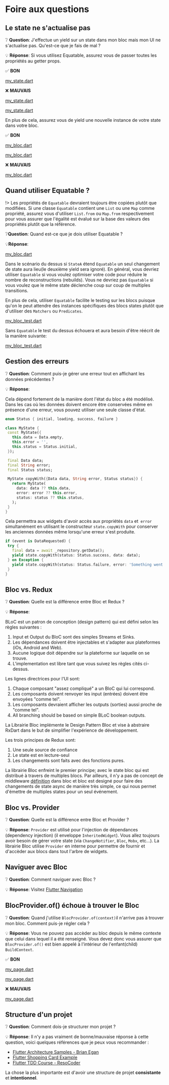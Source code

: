 # Foire aux questions

## Le state ne s'actualise pas

❔ **Question**: J'effectue un yield sur un state dans mon bloc mais mon UI ne s'actualise pas. Qu'est-ce que je fais de mal ?

💡 **Réponse**: Si vous utilisez Equatable, assurez vous de passer toutes les propriétés au getter props.

✅ **BON**

[my_state.dart](../_snippets/faqs/state_not_updating_good_1.dart.md ':include')

❌ **MAUVAIS**

[my_state.dart](../_snippets/faqs/state_not_updating_bad_1.dart.md ':include')

[my_state.dart](../_snippets/faqs/state_not_updating_bad_2.dart.md ':include')

En plus de cela, assurez vous de yield une nouvelle instance de votre state dans votre bloc.

✅ **BON**

[my_bloc.dart](../_snippets/faqs/state_not_updating_good_2.dart.md ':include')

[my_bloc.dart](../_snippets/faqs/state_not_updating_good_3.dart.md ':include')

❌ **MAUVAIS**

[my_bloc.dart](../_snippets/faqs/state_not_updating_bad_3.dart.md ':include')

## Quand utiliser Equatable ?

!> Les propriétés de `Equatable` devraient toujours être copiées plutôt que modifiées. Si une classe `Equatable` contient une `List` ou une `Map` comme propriété, assurez vous d'utiliser `List.from` ou `Map.from` respectivement pour vous assurer que l'égalité est évalué sur la base des valeurs des propriétés plutôt que la référence.

❔**Question**: Quand est-ce que je dois utiliser Equatable ?

💡**Réponse**:

[my_bloc.dart](../_snippets/faqs/equatable_yield.dart.md ':include')

Dans le scénario du dessus si `StateA` étend `Equatable` un seul changement de state aura lieu(le deuxième yield sera ignoré).
En général, vous devriez utiliser `Equatable` si vous voulez optimiser votre code pour réduire le nombre de reconstructions (rebuilds).
Vous ne devriez pas `Equatable` si vous voulez que le même state déclenche coup sur coup de multiples transitions.

En plus de cela, utiliser `Equatable` facilite le testing sur les blocs puisque qu'on le peut attendre des instances spécifiques des blocs states plutôt que d'utiliser des `Matchers` ou `Predicates`.

[my_bloc_test.dart](../_snippets/faqs/equatable_bloc_test.dart.md ':include')

Sans `Equatable` le test du dessus échouera et aura besoin d'être réécrit de la manière suivante:

[my_bloc_test.dart](../_snippets/faqs/without_equatable_bloc_test.dart.md ':include')

## Gestion des erreurs

  ❔ **Question**: Comment puis-je gérer une erreur tout en affichant les données précédentes ?

  💡 **Réponse**:

  Cela dépend fortement de la manière dont l'état du bloc a été modélisé. Dans les cas où les données doivent encore être conservées même en présence d'une erreur, vous pouvez utiliser une seule classe d'état.

  ```dart
 enum Status { initial, loading, success, failure }

 class MyState {
   const MyState({
     this.data = Data.empty,
     this.error = '',
     this.status = Status.initial,
   });

   final Data data;
   final String error;
   final Status status;

   MyState copyWith({Data data, String error, Status status}) {
     return MyState(
       data: data ?? this.data,
       error: error ?? this.error,
       status: status ?? this.status,
     );
   }
 }
 ```

  Cela permettra aux widgets d'avoir accès aux propriétés `data` et` error` simultanément en utilisant le constructeur `state.copyWith` pour conserver les anciennes données même lorsqu'une erreur s'est produite.

  ```dart
 if (event is DataRequested) {
   try {
     final data = await _repository.getData();
     yield state.copyWith(status: Status.success, data: data);
   } on Exception {
     yield state.copyWith(status: Status.failure, error: 'Something went wrong!');
   }
 }
 ```

## Bloc vs. Redux

❔ **Question**: Quelle est la différence entre Bloc et Redux ?

💡 **Réponse**:

BLoC est un patron de conception (design pattern) qui est défini selon les règles suivantes :

1. Input et Output du BloC sont des simples Streams et Sinks.
2. Les dépendances doivent être injectables et s'adapter aux plateformes (iOs, Android and Web).
3. Aucune logique doit dépendre sur la plateforme sur laquelle on se trouve.
4. L'implementation est libre tant que vous suivez les règles cités ci-dessus.

Les lignes directrices pour l'UI sont:

1. Chaque composant "assez compliqué" a un BloC qui lui correspond.
2. Les composants doivent renvoyer les input (entrées) doivent être envoyées "comme tel".
3. Les composants devraient afficher les outputs (sorties) aussi proche de "comme tel".
4. All branching should be based on simple BLoC boolean outputs.

La Librairie Bloc implémente le Design Pattern Bloc et vise à abstraire RxDart dans le but de simplifier l'expérience de développement.

Les trois principes de Redux sont:

1. Une seule source de confiance
2. Le state est en lecture-seul
3. Les changements sont faits avec des fonctions pures.

La librairie Bloc enfreint le premier principe; avec le state bloc qui est distribué à travers de multiples blocs.
Par ailleurs, il n'y a pas de concept de middleware [définition](https://fr.wikipedia.org/wiki/Middleware) dans bloc et bloc est designé pour faire des changements de state async de manière très simple, ce qui nous permet d'émettre de multiples states pour un seul événement.

## Bloc vs. Provider

❔ **Question**: Quelle est la différence entre Bloc et Provider ?

💡 **Réponse**: `Provider` est utilisé pour l'injection de dépendances (dependency injection) (il enveloppe `InheritedWidget`).
Vous allez toujours avoir besoin de gérer votre state (via `ChangeNotifier`, `Bloc`, `Mobx`, etc...).
La librairie Bloc utilise `Provider` en interne pour permettre de fournir et d'accèder aux blocs dans tout l'arbre de widgets.

## Naviguer avec Bloc

❔ **Question**: Comment naviguer avec Bloc ?

💡 **Réponse**: Visitez [Flutter Navigation](recipesflutternavigation.md)

## BlocProvider.of() échoue à trouver le Bloc

❔ **Question**: Quand j'utilise `BlocProvider.of(context)`il n'arrive pas à trouver mon bloc. Comment puis-je régler cela ?

💡 **Réponse**: Vous ne pouvez pas accèder au bloc depuis le même contexte que celui dans lequel il a été renseigné. Vous devez donc vous assurer que `BlocProvider.of()` est bien appelé à l'intérieur de l'enfant(child) `BuildContext`.

✅ **BON**

[my_page.dart](../_snippets/faqs/bloc_provider_good_1.dart.md ':include')

[my_page.dart](../_snippets/faqs/bloc_provider_good_2.dart.md ':include')

❌ **MAUVAIS**

[my_page.dart](../_snippets/faqs/bloc_provider_bad_1.dart.md ':include')

## Structure d'un projet

❔ **Question**: Comment dois-je structurer mon projet ?

💡 **Réponse**: Il n'y a pas vraiment de bonne/mauvaise réponse à cette question, voici quelques références que je peux vous recommander : 

- [Flutter Architecture Samples - Brian Egan](https://github.com/brianegan/flutter_architecture_samples/tree/master/bloc_library)
- [Flutter Shopping Card Example](https://github.com/felangel/bloc/tree/master/examples/flutter_shopping_cart)
- [Flutter TDD Course - ResoCoder](https://github.com/ResoCoder/flutter-tdd-clean-architecture-course)

La chose la plus importante est d'avoir une structure de projet **consistante** et **intentionnel**.
